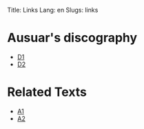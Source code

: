 Title: Links
Lang: en
Slugs: links

# Ausuar's discography

* [D1](http://url.com)
* [D2](http://url.com)

# Related Texts
* [A1](http://url.com)
* [A2](http://url.com)

